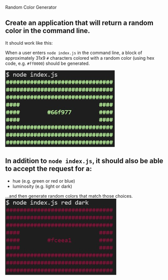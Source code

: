 Random Color Generator

## Create an application that will return a random color in the command line.

It should work like this:

When a user enters `node index.js` in the command line, a block of approximately 31x9 `#` characters colored with a random color (using hex code, e.g. `#ff0000`) should be generated.

![random color generated](/images/random%20color.jpg)

## In addition to `node index.js`, it should also be able to accept the request for a:

- hue (e.g. green or red or blue)
- luminosity (e.g. light or dark)

...and then generate random colors that match those choices.
![random color generated with requests](/images/random%20color%20with%20requests.jpg)
